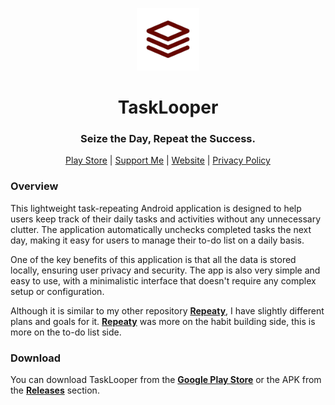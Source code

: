 <p align="center">
<img style="align:center;" src="./app/src/rsz_logo.png" alt="Logo" width="100" />
</p>

<h1 align="center">TaskLooper</h1>
<h3 align="center">Seize the Day, Repeat the Success.</h3>
<p align="center">
<a href="https://play.google.com/store/apps/details?id=lukas.sobotik.tasklooper">Play Store</a> | <a href="https://www.buymeacoffee.com/puckyeu">Support Me</a> | <a href="https://lukassobotik.dev/project/TaskLooper">Website</a> | <a href="https://github.com/PuckyEU/TaskLooper/blob/master/PrivacyPolicy.md">Privacy Policy</a>
</p>

### Overview
This lightweight task-repeating Android application is designed to help users keep track of their daily tasks and activities without any unnecessary clutter. 
The application automatically unchecks completed tasks the next day, making it easy for users to manage their to-do list on a daily basis.

One of the key benefits of this application is that all the data is stored locally, ensuring user privacy and security. 
The app is also very simple and easy to use, with a minimalistic interface that doesn't require any complex setup or configuration.

Although it is similar to my other repository [**Repeaty**](https://github.com/PuckyEU/habit-manager),
I have slightly different plans and goals for it. [**Repeaty**](https://github.com/PuckyEU/habit-manager) was more on the habit building side,
this is more on the to-do list side.

### Download
You can download TaskLooper from the [**Google Play Store**](https://play.google.com/store/apps/details?id=lukas.sobotik.tasklooper) or the APK from the [**Releases**](https://github.com/PuckyEU/TaskLooper/releases) section.
